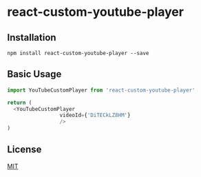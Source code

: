 # react-custom-youtube-player

## Installation

```
npm install react-custom-youtube-player --save
```

## Basic Usage

```js
import YouTubeCustomPlayer from 'react-custom-youtube-player'

return (
  <YouTubeCustomPlayer
                 videoId={'DiTECkLZ8HM'}
                 />
)
```

## License

[MIT](LICENSE)
